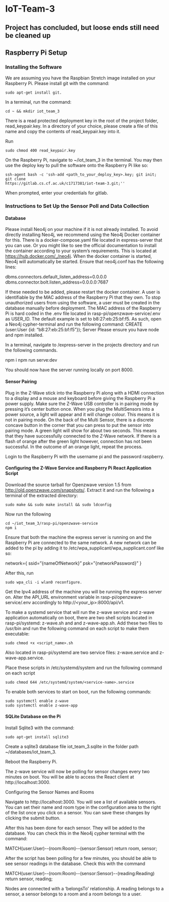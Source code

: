 # IoT-Team-3

## Project has concluded, but loose ends still need be cleaned up


## Raspberry Pi Setup

### Installing the Software

We are assuming you have the Raspbian Stretch image installed on your Raspberry Pi. Please install git with the command:

```
sudo apt-get install git.
```

In a terminal, run the command:
```
cd ~ && mkdir iot_team_3
```

There is a read protected deployment key in the root of the project folder, read_keypair.key. 
In a directory of your choice, please create a file of this name and copy the contents of read_keypair.key into it.

Run 
```
sudo chmod 400 read_keypair.key
```

On the Raspberry Pi, navigate to ~/iot_team_3 in the terminal. You may then use the deploy key to pull the software onto the Raspberry Pi like so:

```
ssh-agent bash -c 'ssh-add <path_to_your_deploy_key>.key; git init; git clone
https://gitlab.cs.cf.ac.uk/c1717381/iot-team-3.git;''
```

When prompted, enter your credentials for gitlab.

### Instructions to Set Up the Sensor Poll and Data Collection

#### Database
Please install Neo4j on your machine if it is not already installed. To avoid directly installing Neo4j, we recommend using the Neo4j Docker container for this. There is a docker-compose.yaml file located in express-server that you can use. Or you might like to see the official documentation to install the container according to your system’s requirements. This is located at https://hub.docker.com/_/neo4j. When the docker container is started, Neo4j will automatically be started. Ensure that neo4j.conf has the following lines:

dbms.connectors.default_listen_address=0.0.0.0
dbms.connector.bolt.listen_address=0.0.0.0:7687

If these needed to be added, please restart the docker container.
A user is identifiable by the MAC address of the Raspberry Pi that they own. To stop unauthorized users from using the software, a user must be created in the database manually before deployment. The MAC address of the Raspberry Pi is hard coded in the .env file located in rasp-pi/openzwave-service/.env as USER_ID. The default example is set to b8:27:eb:25:bf:f5. As such, open a Neo4j cypher-terminal and run the following command:
CREATE (user:User {id: “b8:27:eb:25:bf:f5”});
Server
Please ensure you have node and npm installed.

In a terminal, navigate to /express-server in the projects directory and run the following commands.

npm i
npm run serve:dev

You should now have the server running locally on port 8000.

#### Sensor Pairing

Plug in the Z-Wave stick into the Raspberry Pi along with a HDMI connection to a display and a mouse and keyboard before giving the Raspberry Pi a power supply. Make sure the Z-Wave USB controller is in pairing mode by pressing it’s center button once. When you plug the MultiSensors into a power source, a light will appear and it will change colour. This means it is not in pairing mode. On the back of the Multi Sensor, there is a discrete concave button in the corner that you can press to put the sensor into pairing mode. A green light will show for about two seconds. This means that they have successfully connected to the Z-Wave network. If there is a flash of orange after the green light however, connection has not been successful. In the outcome of an orange light, repeat the process.


Login to the Raspberry Pi with the username pi and the password raspberry. 

#### Configuring the Z-Wave Service and Raspberry Pi React Application Script
Download the source tarball for Openzwave version 1.5 from http://old.openzwave.com/snapshots/.
Extract it and run the following a terminal of the extracted directory:

```
sudo make && sudo make install && sudo ldconfig
```

Now run the following

```
cd ~/iot_team_3/rasp-pi/openzwave-service
npm i
```

Ensure that both the machine the express server is running on and the Raspberry Pi are connected to the same network. A new network can be added to the pi by adding it to /etc/wpa_supplicant/wpa_supplicant.conf like so:

network={
    ssid=”{nameOfNetwork}”
    psk=”{networkPassword}”
}

After this, run 

```
sudo wpa_cli -i wlan0 reconfigure.
```

Get the Ipv4 address of the machine you will be running the express server on. Alter the API_URL environment variable in rasp-pi/openzwave-service/.env accordingly to http://<your_ip>:8000/api/v1.

To make a systemd service that will run the z-wave service and z-wave application automatically on boot, there are two shell scripts located in rasp-pi/systemd: z-wave.sh and and z-wave-app.sh. Add these two files to /usr/bin and run the following command on each script to make them executable:

```
sudo chmod +x <script_name>.sh
```

Also located in rasp-pi/systemd are two service files: z-wave.service and z-wave-app.service.

Place these scripts in /etc/systemd/system and run the following command on each script

```
sudo chmod 644 /etc/systemd/system/<service-name>.service
```

To enable both services to start on boot, run the following commands:

```
sudo systemctl enable z-wave
sudo systemctl enable z-wave-app
```

#### SQLite Database on the Pi

Install Sqlite3 with the command:

```
sudo apt-get install sqlite3
```
Create a sqlite3 database file iot_team_3.sqlite in the folder path ~/databases/iot_team_3.

Reboot the Raspberry Pi.

The z-wave service will now be polling for sensor changes every two minutes on boot. You will be able to access the React client at http://localhost:3000. 

Configuring the Sensor Names and Rooms

Navigate to http://localhost:3000. You will see a list of available sensors. You can set their name and room type in the configuration area to the right of the list once you click on a sensor. You can save these changes by clicking the submit button.

After this has been done for each sensor. They will be added to the database. You can check this in the Neo4j cypher terminal with the command:

MATCH(user:User)--(room:Room)--(sensor:Sensor) return room, sensor;

After the script has been polling for a few minutes, you should be able to see sensor readings in the database. Check this with the command

MATCH(user:User)--(room:Room)--(sensor:Sensor)--(reading:Reading) return sensor, reading;

Nodes are connected with a ‘belongsTo’ relationship. A reading belongs to a sensor, a sensor belongs to a room and a room belongs to a user.



